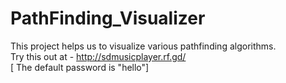 # PathFinding_Visualizer
This project helps us to visualize various pathfinding algorithms.  
Try this out at - http://sdmusicplayer.rf.gd/   
[ The default password is "hello"]  
